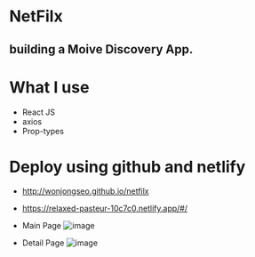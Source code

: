 # NetFilx 

## building a Moive Discovery App.

# What I use 
- React JS
- axios
- Prop-types


# Deploy using github and netlify 
- http://wonjongseo.github.io/netfilx
- https://relaxed-pasteur-10c7c0.netlify.app/#/

- Main Page
![image](https://user-images.githubusercontent.com/63527605/128677888-e9934a2e-aac9-489e-a39a-517125886728.png)


- Detail Page
![image](https://user-images.githubusercontent.com/63527605/128678076-85255e3b-6c3a-4dae-9ee0-d6bdde2a7955.png)

